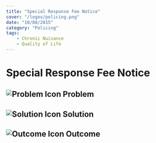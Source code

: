 ```yaml
---
title: "Special Response Fee Notice"
cover: "/logos/policing.png"
date: "10/08/2015"
category: "Policing"
tags:
    - Chronic Nuisance
    - Quality of Life
---
```


# Special Response Fee Notice

## ![Problem Icon](https://github.com/google/material-design-icons/raw/master/alert/1x_web/ic_error_outline_black_48dp.png "Problem") Problem

## ![Solution Icon](https://github.com/google/material-design-icons/raw/master/action/1x_web/ic_lightbulb_outline_black_48dp.png "Solution") Solution

## ![Outcome Icon](https://github.com/google/material-design-icons/raw/master/action/1x_web/ic_view_list_black_48dp.png "Outcome") Outcome


